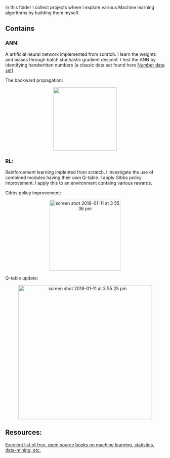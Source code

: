 In this folder I collect projects where I explore various Machine learning algorithms by building them myself. 

## Contains
### ANN: 
A artificial neural network implemented from scratch. I learn the weights and biases through batch stochastic gradient descent. I test the ANN by identifying handwritten numbers (a classic data set found here [Number data set](http://yann.lecun.com/exdb/mnist/)). 

The backward propagation:
<p align="center">
  <img width="200" src="https://user-images.githubusercontent.com/32745301/34848820-dd8ea690-f6e5-11e7-88ce-a9e736082179.png">
</p>

### RL:
Reinforcement learning implented from scratch. I investigate the use of combined modules having their own Q-table. I apply Gibbs policy improvement. I apply this to an environment containg various rewards.  

Gibbs policy improvement:
<p align="center">
  <img width="224" alt="screen shot 2018-01-11 at 3 55 36 pm" src="https://user-images.githubusercontent.com/32745301/34849549-5488120c-f6e8-11e7-9791-c94ee13de4d1.png">
</p>

Q-table update:
<p align="center">
  <img width="423" alt="screen shot 2018-01-11 at 3 55 25 pm" src="https://user-images.githubusercontent.com/32745301/34849548-547c54b2-f6e8-11e7-8aa8-c8372e8fb186.png">
</p>

## Resources:
[Excelent list of free, open source books on machine learning, statistics, data-mining, etc.](https://github.com/josephmisiti/awesome-machine-learning/blob/master/books.md)
